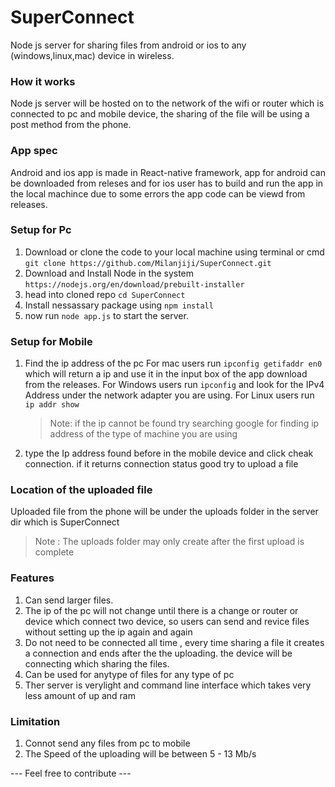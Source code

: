 # SuperConnect
Node js server for sharing files from android or ios to any (windows,linux,mac) device in wireless.

### How it works

Node js server will be hosted on to the network of the wifi or router which is connected to pc and mobile device, the sharing of the file will be using a post method from the phone.

### App spec

Android and ios app is made in React-native framework, app for android can be downloaded from releses and for ios user has to build and run the app in the local machince due to some errors
the app code can be viewd from releases.

### Setup for Pc

  1. Download or clone the code to your local machine using terminal or cmd 
    ``` git clone https://github.com/Milanjiji/SuperConnect.git ```
  2. Download and Install Node in the system
     `https://nodejs.org/en/download/prebuilt-installer`
  5. head into cloned repo
     ``` cd SuperConnect ```
  6. Install nessassary package using
     ```npm install```
  8. now run
     ```node app.js```
    to start the server.

### Setup for Mobile 

  1. Find the ip address of the pc
     For mac users run `ipconfig getifaddr en0` which will return a ip and use it in the input box of the app download from the releases.
     For Windows users  run `ipconfig` and look for the IPv4 Address under the network adapter you are using.
     For Linux users run `ip addr show`

     > Note: if the ip cannot be found try searching google for finding ip address of the type of machine you are using

  2. type the Ip address found before in the mobile device and click cheak connection. if it returns connection status good try to upload a file

### Location of the uploaded file

  Uploaded file from the phone will be under the uploads folder in the server dir which is SuperConnect

  > Note : The uploads folder may only create after the first upload is complete

### Features 
  1. Can send larger files.
  2. The ip of the pc will not change until there is a change or router or device which connect two device, so users can send and revice files without setting up the ip again and again
  3. Do not need to be connected all time , every time sharing a file it creates a connection and ends after the the uploading. the device will be connecting which sharing the files.
  4. Can be used for anytype of files for any type of pc
  5. Ther server is verylight and command line interface which takes very less amount of up and ram 

### Limitation

  1. Connot send any files from pc to mobile
  2. The Speed of the uploading will be between 5 - 13 Mb/s

--- Feel free to contribute ---

     

     
